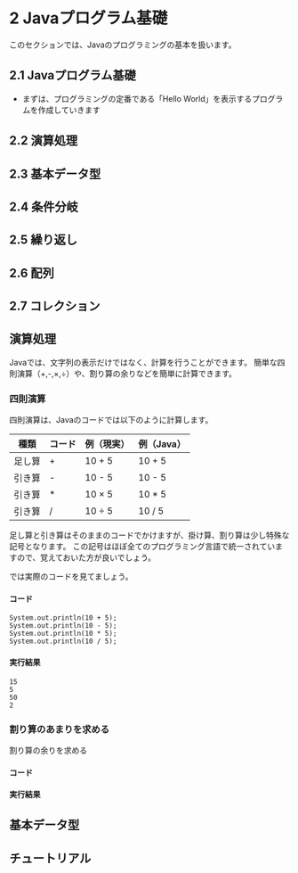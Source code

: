 # 2 Javaプログラム基礎

このセクションでは、Javaのプログラミングの基本を扱います。<br>

## 2.1 Javaプログラム基礎
- まずは、プログラミングの定番である「Hello World」を表示するプログラムを作成していきます

## 2.2 演算処理

## 2.3 基本データ型

## 2.4 条件分岐

## 2.5 繰り返し

## 2.6 配列

## 2.7 コレクション






## 演算処理

Javaでは、文字列の表示だけではなく、計算を行うことができます。
簡単な四則演算（+,-,×,÷）や、割り算の余りなどを簡単に計算できます。

### 四則演算

四則演算は、Javaのコードでは以下のように計算します。

|  種類  |  コード  |  例（現実）  |  例（Java）  |
| ---- | ---- | ---- | ---- |
|  足し算  |  +  |  10 + 5  |  10 + 5  |
|  引き算  |  -  |  10 - 5  |  10 - 5  |
|  引き算  |  *  |  10 × 5  |  10 * 5  |
|  引き算  |  /  |  10 ÷ 5  |  10 / 5  |

足し算と引き算はそのままのコードでかけますが、掛け算、割り算は少し特殊な記号となります。
この記号はほぼ全てのプログラミング言語で統一されていますので、覚えておいた方が良いでしょう。

では実際のコードを見てましょう。

#### コード
```
System.out.println(10 + 5);
System.out.println(10 - 5);
System.out.println(10 * 5);
System.out.println(10 / 5);
```

#### 実行結果
```
15
5
50
2
```

### 割り算のあまりを求める

割り算の余りを求める

#### コード
#### 実行結果

## 基本データ型


## チュートリアル


